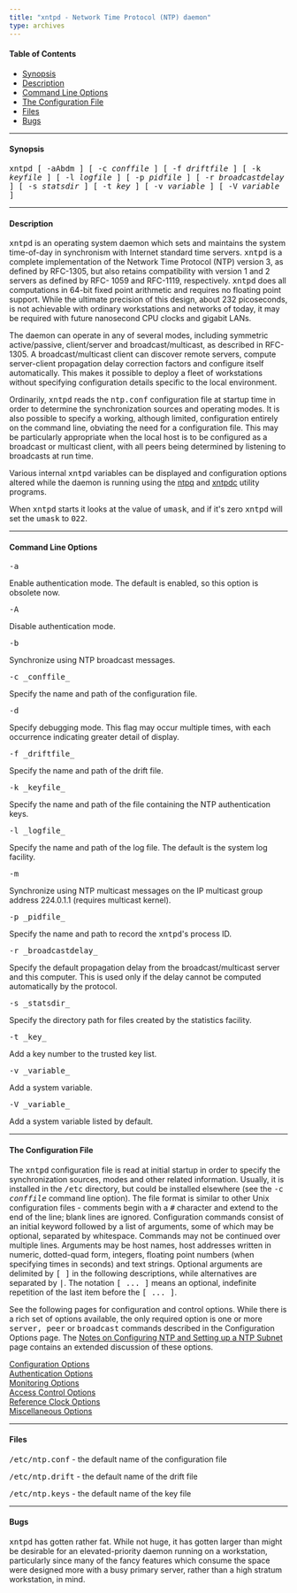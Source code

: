 ```yaml
---
title: "xntpd - Network Time Protocol (NTP) daemon"
type: archives
---
```


#### Table of Contents

*   [Synopsis](/archives/3-5.93e/xntpd/#synopsis)
*   [Description](/archives/3-5.93e/xntpd/#description)
*   [Command Line Options](/archives/3-5.93e/xntpd/#command-line-options)
*   [The Configuration File](/archives/3-5.93e/xntpd/#the-configuration-file)
*   [Files](/archives/3-5.93e/xntpd/#files)
*   [Bugs](/archives/3-5.93e/xntpd/#bugs)

* * *

#### Synopsis

<tt>xntpd [ -aAbdm ] [ -c _conffile_ ] [ -f _driftfile_ ] [ -k _keyfile_ ] [ -l _logfile_ ] [ -p _pidfile_ ] [ -r _broadcastdelay_ ] [ -s _statsdir_ ] [ -t _key_ ] [ -v _variable_ ] [ -V _variable_ ]</tt>

* * *  

#### Description

<tt>xntpd</tt> is an operating system daemon which sets and maintains the system time-of-day in synchronism with Internet standard time servers. <tt>xntpd</tt> is a complete implementation of the Network Time Protocol (NTP) version 3, as defined by RFC-1305, but also retains compatibility with version 1 and 2 servers as defined by RFC- 1059 and RFC-1119, respectively. <tt>xntpd</tt> does all computations in 64-bit fixed point arithmetic and requires no floating point support. While the ultimate precision of this design, about 232 picoseconds, is not achievable with ordinary workstations and networks of today, it may be required with future nanosecond CPU clocks and gigabit LANs. 

The daemon can operate in any of several modes, including symmetric active/passive, client/server and broadcast/multicast, as described in RFC-1305. A broadcast/multicast client can discover remote servers, compute server-client propagation delay correction factors and configure itself automatically. This makes it possible to deploy a fleet of workstations without specifying configuration details specific to the local environment.

Ordinarily, <tt>xntpd</tt> reads the <tt>ntp.conf</tt> configuration file at startup time in order to determine the synchronization sources and operating modes. It is also possible to specify a working, although limited, configuration entirely on the command line, obviating the need for a configuration file. This may be particularly appropriate when the local host is to be configured as a broadcast or multicast client, with all peers being determined by listening to broadcasts at run time.

Various internal <tt>xntpd</tt> variables can be displayed and configuration options altered while the daemon is running using the [ntpq](/archives/3-5.93e/ntpq) and [xntpdc](/archives/3-5.93e/xntpdc) utility programs.

When <tt>xntpd</tt> starts it looks at the value of <tt>umask</tt>, and if it's zero <tt>xntpd</tt> will set the <tt>umask</tt> to <tt>022</tt>. 

* * *

#### Command Line Options

<dt><tt>-a</tt></dt>

Enable authentication mode. The default is enabled, so this option is obsolete now. 

<dt><tt>-A</tt></dt>

Disable authentication mode.

<dt><tt>-b</tt></dt>

Synchronize using NTP broadcast messages.

<dt><tt>-c _conffile_</tt></dt>

Specify the name and path of the configuration file. 

<dt><tt>-d</tt></dt>

Specify debugging mode. This flag may occur multiple times, with each occurrence indicating greater detail of display.

<dt><tt>-f _driftfile_</tt></dt>

Specify the name and path of the drift file.

<dt><tt>-k _keyfile_</tt></dt>

Specify the name and path of the file containing the NTP authentication keys.

<dt><tt>-l _logfile_</tt></dt>

Specify the name and path of the log file. The default is the system log facility.

<dt><tt>-m</dt></tt>
    
Synchronize using NTP multicast messages on the IP multicast group address 224.0.1.1 (requires multicast kernel).

<dt><tt>-p _pidfile_</tt></dt>

Specify the name and path to record the <tt>xntpd</tt>'s process ID.  

<dt><tt>-r _broadcastdelay_</tt></dt>

Specify the default propagation delay from the broadcast/multicast server and this computer. This is used only if the delay cannot be computed automatically by the protocol.

<dt><tt>-s _statsdir_</tt></dt>

Specify the directory path for files created by the statistics facility. 

<dt><tt>-t _key_</tt></dt>

Add a key number to the trusted key list. 

<dt><tt>-v _variable_</tt></dt>

Add a system variable.

<dt><tt>-V _variable_</tt></dt>

Add a system variable listed by default.

* * *

#### The Configuration File

The <tt>xntpd</tt> configuration file is read at initial startup in order to specify the synchronization sources, modes and other related information. Usually, it is installed in the <tt>/etc</tt> directory, but could be installed elsewhere (see the <tt>-c _conffile_</tt> command line option). The file format is similar to other Unix configuration files - comments begin with a <tt>#</tt> character and extend to the end of the line; blank lines are ignored. Configuration commands consist of an initial keyword followed by a list of arguments, some of which may be optional, separated by whitespace. Commands may not be continued over multiple lines. Arguments may be host names, host addresses written in numeric, dotted-quad form, integers, floating point numbers (when specifying times in seconds) and text strings. Optional arguments are delimited by <tt>[ ]</tt> in the following descriptions, while alternatives are separated by <tt>|</tt>. The notation <tt>[ ... ]</tt> means an optional, indefinite repetition of the last item before the <tt>[ ... ]</tt>.

See the following pages for configuration and control options. While there is a rich set of options available, the only required option is one or more <tt>server, peer</tt> or <tt>broadcast</tt> commands described in the Configuration Options page. The [Notes on Configuring NTP and Setting up a NTP Subnet](/archives/3-5.93e/notes) page contains an extended discussion of these options. 

[Configuration Options](/archives/3-5.93e/confopt)  
[Authentication Options](/archives/3-5.93e/authopt)  
[Monitoring Options](/archives/3-5.93e/monopt)  
[Access Control Options](/archives/3-5.93e/accopt)   
[Reference Clock Options](/archives/3-5.93e/clockopt)  
[Miscellaneous Options](/archives/3-5.93e/miscopt)

* * *

#### Files

<tt>/etc/ntp.conf</tt> - the default name of the configuration file

<tt>/etc/ntp.drift</tt> - the default name of the drift file 

<tt>/etc/ntp.keys</tt> - the default name of the key file 

* * *

#### Bugs

<tt>xntpd</tt> has gotten rather fat. While not huge, it has gotten larger than might be desirable for an elevated-priority daemon running on a workstation, particularly since many of the fancy features which consume the space were designed more with a busy primary server, rather than a high stratum workstation, in mind. 